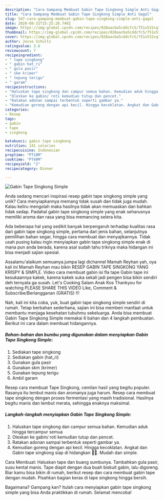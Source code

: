 ```yaml
---
description: "Cara Gampang Membuat Gabin Tape Singkong Simple Anti Gagal"
title: "Cara Gampang Membuat Gabin Tape Singkong Simple Anti Gagal"
slug: 547-cara-gampang-membuat-gabin-tape-singkong-simple-anti-gagal
date: 2020-08-31T15:25:28.740Z
image: https://img-global.cpcdn.com/recipes/028aacba5cddcfc5/751x532cq70/gabin-tape-singkong-simple-foto-resep-utama.jpg
thumbnail: https://img-global.cpcdn.com/recipes/028aacba5cddcfc5/751x532cq70/gabin-tape-singkong-simple-foto-resep-utama.jpg
cover: https://img-global.cpcdn.com/recipes/028aacba5cddcfc5/751x532cq70/gabin-tape-singkong-simple-foto-resep-utama.jpg
author: Jesse Schultz
ratingvalue: 3.6
reviewcount: 7
recipeingredient:
- " tape singkong"
- " gabin hat_ri"
- " gula pasir"
- " skm krimer"
- " tepung terigu"
- " garam"
recipeinstructions:
- "Haluskan tape singkong dan campur semua bahan. Kemudian aduk hingga tercampur semua"
- "Oleskan ke gabin/ roti kemudian tutup dan pencet."
- "Ratakan adonan sampai terbentuk seperti gambar ya."
- "Kemudian goreng dengan api kecil. Hingga kecoklatan. Angkat dan Gabin tape singkong siap di hidangkan 🤤🥰. Mudah dan simple."
categories:
- Resep
tags:
- gabin
- tape
- singkong

katakunci: gabin tape singkong 
nutrition: 141 calories
recipecuisine: Indonesian
preptime: "PT18M"
cooktime: "PT40M"
recipeyield: "2"
recipecategory: Dinner

---
```



![Gabin Tape Singkong Simple](https://img-global.cpcdn.com/recipes/028aacba5cddcfc5/751x532cq70/gabin-tape-singkong-simple-foto-resep-utama.jpg)

Anda sedang mencari inspirasi resep gabin tape singkong simple yang unik? Cara menyiapkannya memang tidak susah dan tidak juga mudah. Kalau keliru mengolah maka hasilnya tidak akan memuaskan dan bahkan tidak sedap. Padahal gabin tape singkong simple yang enak seharusnya memiliki aroma dan rasa yang bisa memancing selera kita.

Ada beberapa hal yang sedikit banyak berpengaruh terhadap kualitas rasa dari gabin tape singkong simple, pertama dari jenis bahan, selanjutnya pemilihan bahan segar, hingga cara membuat dan menyajikannya. Tidak usah pusing kalau ingin menyiapkan gabin tape singkong simple enak di mana pun anda berada, karena asal sudah tahu triknya maka hidangan ini bisa menjadi sajian spesial.

Assalamu&#39;alaikum semuanya.jumpa lagi dichannel Mamah Reyhan yah, oya kali ini Mamah Reyhan mau bikin RESEP GABIN TAPE SINGKONG YANG KRISPY &amp; SIMPLE. Video cara membuat gabin isi fla tape Gabin tape ini kesukaannya kakek, karena kakek suka sekali jadi pengen bisa bikin sendiri deh ternyata ga susah. Let&#39;s Cooking Salam Anak Kos Thankyou for watching PLEASE SHARE THIS VIDEO Like, Comment &amp; Subscribe/Berlangganan (GRATIS) !!!


Nah, kali ini kita coba, yuk, buat gabin tape singkong simple sendiri di rumah. Tetap berbahan sederhana, sajian ini bisa memberi manfaat untuk membantu menjaga kesehatan tubuhmu sekeluarga. Anda bisa membuat Gabin Tape Singkong Simple memakai 6 bahan dan 4 langkah pembuatan. Berikut ini cara dalam membuat hidangannya.

<!--inarticleads1-->

##### Bahan-bahan dan bumbu yang digunakan dalam menyiapkan Gabin Tape Singkong Simple:

1. Sediakan  tape singkong
1. Sediakan  gabin (hat_ri)
1. Gunakan  gula pasir
1. Gunakan  skm (krimer)
1. Gunakan  tepung terigu
1. Ambil  garam


Resep cara membuat Tape Singkong, cemilan hasil yang begitu populer. Rasanya itu lembut manis dan aromanya juga harum. Resep cara membuat tape singkong dengan proses fermentasi yang masih tradisional. Hasilnya begitu manis dan lembut merata, sehingga enaknya maksimal. 

<!--inarticleads2-->

##### Langkah-langkah menyiapkan Gabin Tape Singkong Simple:

1. Haluskan tape singkong dan campur semua bahan. Kemudian aduk hingga tercampur semua
1. Oleskan ke gabin/ roti kemudian tutup dan pencet.
1. Ratakan adonan sampai terbentuk seperti gambar ya.
1. Kemudian goreng dengan api kecil. Hingga kecoklatan. Angkat dan Gabin tape singkong siap di hidangkan 🤤🥰. Mudah dan simple.


Cara Membuat: Haluskan tape dan buang sumbunya. Tambahkan gula pasir, susu kental manis. Tape diapit dengan dua buah biskuit gabin, lalu digoreng. Biar kamu bisa bikin di rumah, berikut resep dan cara membuat gabin tape dengan mudah. Pisahkan bagian keras di tape singkong hingga bersih. 

Bagaimana? Gampang kan? Itulah cara menyiapkan gabin tape singkong simple yang bisa Anda praktikkan di rumah. Selamat mencoba!
